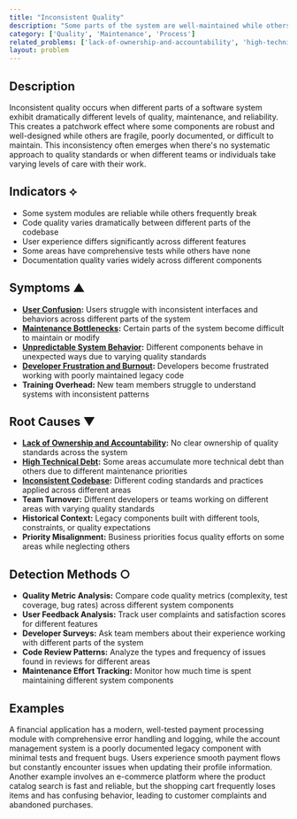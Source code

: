 ```yaml
---
title: "Inconsistent Quality"
description: "Some parts of the system are well-maintained while others deteriorate, creating unpredictable user experiences and maintenance challenges."
category: ['Quality', 'Maintenance', 'Process']
related_problems: ['lack-of-ownership-and-accountability', 'high-technical-debt', 'inconsistent-codebase']
layout: problem
---
```


## Description

Inconsistent quality occurs when different parts of a software system exhibit dramatically different levels of quality, maintenance, and reliability. This creates a patchwork effect where some components are robust and well-designed while others are fragile, poorly documented, or difficult to maintain. This inconsistency often emerges when there's no systematic approach to quality standards or when different teams or individuals take varying levels of care with their work.

## Indicators ⟡

- Some system modules are reliable while others frequently break
- Code quality varies dramatically between different parts of the codebase
- User experience differs significantly across different features
- Some areas have comprehensive tests while others have none
- Documentation quality varies widely across different components

## Symptoms ▲

- **[User Confusion](user-confusion.md):** Users struggle with inconsistent interfaces and behaviors across different parts of the system
- **[Maintenance Bottlenecks](maintenance-bottlenecks.md):** Certain parts of the system become difficult to maintain or modify
- **[Unpredictable System Behavior](unpredictable-system-behavior.md):** Different components behave in unexpected ways due to varying quality standards
- **[Developer Frustration and Burnout](developer-frustration-and-burnout.md):** Developers become frustrated working with poorly maintained legacy code
- **Training Overhead:** New team members struggle to understand systems with inconsistent patterns

## Root Causes ▼

- **[Lack of Ownership and Accountability](lack-of-ownership-and-accountability.md):** No clear ownership of quality standards across the system
- **[High Technical Debt](high-technical-debt.md):** Some areas accumulate more technical debt than others due to different maintenance priorities
- **[Inconsistent Codebase](inconsistent-codebase.md):** Different coding standards and practices applied across different areas
- **Team Turnover:** Different developers or teams working on different areas with varying quality standards
- **Historical Context:** Legacy components built with different tools, constraints, or quality expectations
- **Priority Misalignment:** Business priorities focus quality efforts on some areas while neglecting others

## Detection Methods ○

- **Quality Metric Analysis:** Compare code quality metrics (complexity, test coverage, bug rates) across different system components
- **User Feedback Analysis:** Track user complaints and satisfaction scores for different features
- **Developer Surveys:** Ask team members about their experience working with different parts of the system
- **Code Review Patterns:** Analyze the types and frequency of issues found in reviews for different areas
- **Maintenance Effort Tracking:** Monitor how much time is spent maintaining different system components

## Examples

A financial application has a modern, well-tested payment processing module with comprehensive error handling and logging, while the account management system is a poorly documented legacy component with minimal tests and frequent bugs. Users experience smooth payment flows but constantly encounter issues when updating their profile information. Another example involves an e-commerce platform where the product catalog search is fast and reliable, but the shopping cart frequently loses items and has confusing behavior, leading to customer complaints and abandoned purchases.